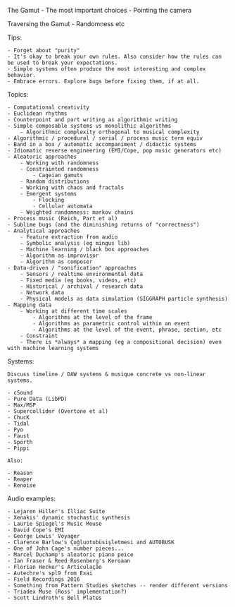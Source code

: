 The Gamut
    - The most important choices
    - Pointing the camera

Traversing the Gamut
    - Randomness etc


Tips:

    - Forget about "purity"
    - It's okay to break your own rules. Also consider how the rules can be used to break your expectations.
    - Simple systems often produce the most interesting and complex behavior.
    - Embrace errors. Explore bugs before fixing them, if at all.

Topics:

    - Computational creativity
    - Euclidean rhythms
    - Counterpoint and part writing as algorithmic writing
    - Simple composable systems vs monolithic algorithms
        - Algorithmic complexity orthogonal to musical complexity
    - Algorithmic / procedural / serial / process music term equiv
    - Band in a box / automatic accompaniment / didactic systems
    - Idiomatic reverse engineering (EMI/Cope, pop music generators etc)
    - Aleatoric approaches
        - Working with randomness
        - Constrainted randomness
            - Cageian gamuts
        - Random distributions
        - Working with chaos and fractals
        - Emergent systems
            - Flocking
            - Cellular automata
        - Weighted randomness: markov chains
    - Process music (Reich, Part et al)
    - Sublime bugs (and the diminishing returns of "correctness")
    - Analytical approaches
        - Feature extraction from audio
        - Symbolic analysis (eg mingus lib)
        - Machine learning / black box approaches
        - Algorithm as improvisor
        - Algorithm as composer
    - Data-driven / "sonification" approaches
        - Sensors / realtime environmental data
        - Fixed media (eg books, videos, etc)
        - Historical / archival / research data
        - Network data
        - Physical models as data simulation (SIGGRAPH particle synthesis)
    - Mapping data
        - Working at different time scales
            - Algorithms at the level of the frame
            - Algorithms as parametric control within an event
            - Algorithms at the level of the event, phrase, section, etc
        - Constraint
        - There is *always* a mapping (eg a compositional decision) even with machine learning systems

Systems:

    Discuss timeline / DAW systems & musique concrete vs non-linear systems.

    - cSound
    - Pure Data (LibPD)
    - Max/MSP
    - Supercollider (Overtone et al)
    - ChucK
    - Tidal
    - Pyo
    - Faust
    - Sporth
    - Pippi

    Also:

    - Reason
    - Reaper
    - Renoise

Audio examples:

    - Lejaren Hiller's Illiac Suite
    - Xenakis' dynamic stochastic synthesis
    - Laurie Spiegel's Music Mouse
    - David Cope's EMI
    - George Lewis' Voyager
    - Clarence Barlow's Çoǧluotobüsişletmesi and AUTOBUSK
    - One of John Cage's number pieces...
    - Marcel Duchamp's aleatoric piano peice
    - Ian Fraser & Reed Rosenberg's Keroaan
    - Florian Hecker's Articulação
    - Autechre's spl9 from Exai
    - Field Recordings 2016
    - Something from Pattern Studies sketches -- render different versions
    - Triadex Muse (Ross' implementation?)
    - Scott Lindroth's Bell Plates

